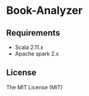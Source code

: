 
# Book-Analyzer

## Requirements

* Scala 2.11.x
* Apache spark 2.x

## License

The MIT License (MIT)
